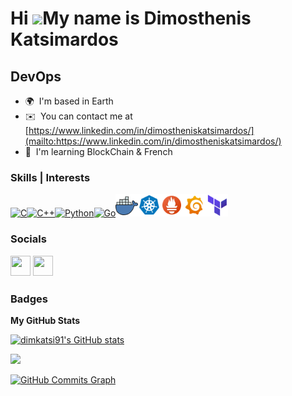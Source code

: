 Hi ![](https://user-images.githubusercontent.com/18350557/176309783-0785949b-9127-417c-8b55-ab5a4333674e.gif)My name is Dimosthenis Katsimardos
===============================================================================================================================================

DevOps
------

* 🌍  I'm based in Earth
* ✉️  You can contact me at  [https://www.linkedin.com/in/dimostheniskatsimardos/](mailto:https://www.linkedin.com/in/dimostheniskatsimardos/)
* 🧠  I'm learning BlockChain & French

### Skills | Interests


<p align="left">
<a href="https://docs.microsoft.com/en-us/cpp/?view=msvc-170" target="_blank" rel="noreferrer"><img src="https://raw.githubusercontent.com/danielcranney/readme-generator/main/public/icons/skills/c-colored.svg" width="36" height="36" alt="C" /></a><a href="https://docs.microsoft.com/en-us/cpp/?view=msvc-170" target="_blank" rel="noreferrer"><img src="https://raw.githubusercontent.com/danielcranney/readme-generator/main/public/icons/skills/cplusplus-colored.svg" width="36" height="36" alt="C++" /></a><a href="https://www.python.org/" target="_blank" rel="noreferrer"><img src="https://raw.githubusercontent.com/danielcranney/readme-generator/main/public/icons/skills/python-colored.svg" width="36" height="36" alt="Python" /></a><a href="https://go.dev/doc/" target="_blank" rel="noreferrer"><img src="https://raw.githubusercontent.com/danielcranney/readme-generator/main/public/icons/skills/go-colored.svg" width="36" height="36" alt="Go" /></a><a href="https://www.docker.com/" target="_blank" rel="noreferrer"><img src="https://raw.githubusercontent.com/dimkatsi91/dimkatsi91.github.io/master/images/icons8-docker.svg" width="36" height="36" alt="Docker" /></a><a href="https://www.kubernetes.io/" target="_blank" rel="noreferrer"><img src="https://raw.githubusercontent.com/dimkatsi91/dimkatsi91.github.io/master/images/icons8-kubernetes.svg" width="36" height="36" alt="Kubernetes" /></a><a href="https://www.prometheus.io/" target="_blank" rel="noreferrer"><img src="https://raw.githubusercontent.com/dimkatsi91/dimkatsi91.github.io/master/images/icons8-prometheus.svg" width="36" height="36" alt="Prometheus" /></a><a href="https://www.grafana.com/" target="_blank" rel="noreferrer"><img src="https://raw.githubusercontent.com/dimkatsi91/dimkatsi91.github.io/master/images/icons8-grafana.svg" width="36" height="36" alt="Grafana" /></a><a href="https://www.terraform.io/" target="_blank" rel="noreferrer"><img src="https://raw.githubusercontent.com/dimkatsi91/dimkatsi91.github.io/master/images/icons8-terraform.svg" width="36" height="36" alt="Terraform" /></a></p>

### Socials<p align="left"> <a href="https://www.github.com/dimkatsi91" target="_blank" rel="noreferrer"><img src="https://raw.githubusercontent.com/danielcranney/readme-generator/main/public/icons/socials/github.svg" width="32" height="32" /></a> <a href="https://www.linkedin.com/in/dimostheniskatsimardos" target="_blank" rel="noreferrer"><img src="https://raw.githubusercontent.com/danielcranney/readme-generator/main/public/icons/socials/linkedin.svg" width="32" height="32" /></a></p>

### Badges

<b>My GitHub Stats</b>

<a href="http://www.github.com/dimkatsi91"><img src="https://github-readme-stats.vercel.app/api?username=dimkatsi91&show_icons=true&hide=&count_private=true&title_color=0891b2&text_color=ffffff&icon_color=0891b2&bg_color=1c1917&hide_border=true&show_icons=true" alt="dimkatsi91's GitHub stats" /></a>

<a href="http://www.github.com/dimkatsi91"><img src="https://github-readme-streak-stats.herokuapp.com/?user=dimkatsi91&stroke=ffffff&background=1c1917&ring=0891b2&fire=0891b2&currStreakNum=ffffff&currStreakLabel=0891b2&sideNums=ffffff&sideLabels=ffffff&dates=ffffff&hide_border=true" /></a>

<a href="http://www.github.com/dimkatsi91"><img src="https://github-readme-activity-graph.cyclic.app/graph?username=dimkatsi91&bg_color=1c1917&color=ffffff&line=0891b2&point=ffffff&area_color=1c1917&area=true&hide_border=true&custom_title=GitHub%20Commits%20Graph" alt="GitHub Commits Graph" /></a>
